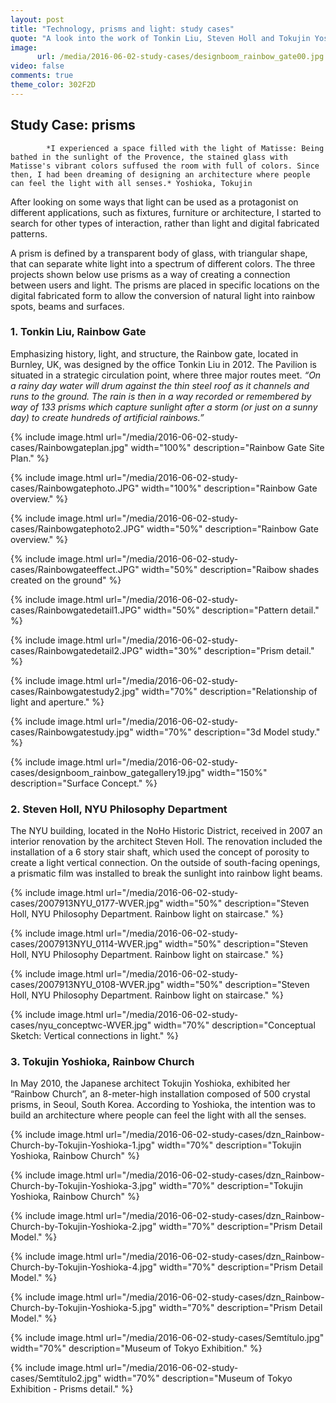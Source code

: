 ```yaml
---
layout: post
title: "Technology, prisms and light: study cases"
quote: "A look into the work of Tonkin Liu, Steven Holl and Tokujin Yoshioka."
image:
      url: /media/2016-06-02-study-cases/designboom_rainbow_gate00.jpg
video: false
comments: true
theme_color: 302F2D
---
```


## Study Case: prisms

            *I experienced a space filled with the light of Matisse: Being bathed in the sunlight of the Provence, the stained glass with Matisse's vibrant colors suffused the room with full of colors. Since then, I had been dreaming of designing an architecture where people can feel the light with all senses.* Yoshioka, Tokujin
      
      
      
After looking on some ways that light can be used as a protagonist on different applications, such as fixtures, furniture or architecture, I started to search for other types of interaction, rather than light and digital fabricated patterns. 

A prism is defined by a transparent body of glass, with triangular shape, that can separate white light into a spectrum of different colors. The three projects shown below use prisms as a way of creating a connection between users and light. The prisms are placed in specific locations on the digital fabricated form to allow the conversion of natural light into rainbow spots, beams and surfaces.


###  1. Tonkin Liu, Rainbow Gate

Emphasizing history, light, and structure, the Rainbow gate, located in Burnley, UK, was designed by the office Tonkin Liu in 2012. The Pavilion is situated in a strategic circulation point, where three major routes meet. *“On a rainy day water will drum against the thin steel roof as it channels and runs to the ground. The rain is then in a way recorded or remembered by way of 133 prisms which capture sunlight after a storm (or just on a sunny day) to create hundreds of artificial rainbows.”*

{% include image.html url="/media/2016-06-02-study-cases/Rainbowgateplan.jpg" width="100%" description="Rainbow Gate Site Plan." %}

{% include image.html url="/media/2016-06-02-study-cases/Rainbowgatephoto.JPG" width="100%" description="Rainbow Gate overview." %}

{% include image.html url="/media/2016-06-02-study-cases/Rainbowgatephoto2.JPG" width="50%" description="Rainbow Gate overview." %}

{% include image.html url="/media/2016-06-02-study-cases/Rainbowgateeffect.JPG" width="50%" description="Raibow shades created on the ground" %}

{% include image.html url="/media/2016-06-02-study-cases/Rainbowgatedetail1.JPG" width="50%" description="Pattern detail." %}

{% include image.html url="/media/2016-06-02-study-cases/Rainbowgatedetail2.JPG" width="30%" description="Prism detail." %}

{% include image.html url="/media/2016-06-02-study-cases/Rainbowgatestudy2.jpg" width="70%" description="Relationship of light and aperture." %}

{% include image.html url="/media/2016-06-02-study-cases/Rainbowgatestudy.jpg" width="70%" description="3d Model study." %}

{% include image.html url="/media/2016-06-02-study-cases/designboom_rainbow_gategallery19.jpg" width="150%" description="Surface Concept." %}

### 2. Steven Holl, NYU Philosophy Department

The NYU building, located in the NoHo Historic District, received in 2007 an interior renovation by the architect Steven Holl. The renovation included the installation of a 6 story stair shaft, which used the concept of porosity to create a light vertical connection. On the outside of south-facing openings, a prismatic film was installed to break the sunlight into rainbow light beams.

{% include image.html url="/media/2016-06-02-study-cases/2007913NYU_0177-WVER.jpg" width="50%" description="Steven Holl, NYU Philosophy Department. Rainbow light on staircase." %}

{% include image.html url="/media/2016-06-02-study-cases/2007913NYU_0114-WVER.jpg" width="50%" description="Steven Holl, NYU Philosophy Department. Rainbow light on staircase." %}

{% include image.html url="/media/2016-06-02-study-cases/2007913NYU_0108-WVER.jpg" width="50%" description="Steven Holl, NYU Philosophy Department. Rainbow light on staircase." %}

{% include image.html url="/media/2016-06-02-study-cases/nyu_conceptwc-WVER.jpg" width="70%" description="Conceptual Sketch: Vertical connections in light." %}

### 3. Tokujin Yoshioka, Rainbow Church

In May 2010, the Japanese architect Tokujin Yoshioka, exhibited her “Rainbow Church”, an 8-meter-high installation composed of 500 crystal prisms, in Seoul, South Korea. According to Yoshioka, the intention was to build an architecture where people can feel the light with all the senses.

{% include image.html url="/media/2016-06-02-study-cases/dzn_Rainbow-Church-by-Tokujin-Yoshioka-1.jpg" width="70%" description="Tokujin Yoshioka, Rainbow Church" %}

{% include image.html url="/media/2016-06-02-study-cases/dzn_Rainbow-Church-by-Tokujin-Yoshioka-3.jpg" width="70%" description="Tokujin Yoshioka, Rainbow Church" %}

{% include image.html url="/media/2016-06-02-study-cases/dzn_Rainbow-Church-by-Tokujin-Yoshioka-2.jpg" width="70%" description="Prism Detail Model." %}

{% include image.html url="/media/2016-06-02-study-cases/dzn_Rainbow-Church-by-Tokujin-Yoshioka-4.jpg" width="70%" description="Prism Detail Model." %}

{% include image.html url="/media/2016-06-02-study-cases/dzn_Rainbow-Church-by-Tokujin-Yoshioka-5.jpg" width="70%" description="Prism Detail Model." %}

{% include image.html url="/media/2016-06-02-study-cases/Semtítulo.jpg" width="70%" description="Museum of Tokyo Exhibition." %}

{% include image.html url="/media/2016-06-02-study-cases/Semtítulo2.jpg" width="70%" description="Museum of Tokyo Exhibition - Prisms detail." %}






